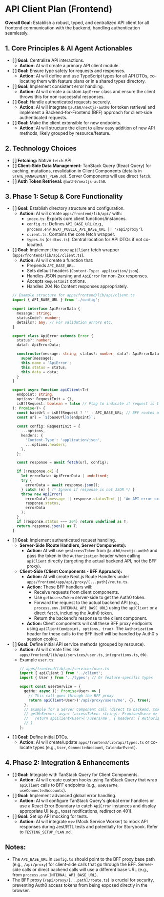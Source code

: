 <!-- filepath: /Users/canh/Projects/Personals/UniCal/apps/frontend/lib/api/API_CLIENT_PLAN.md -->
# API Client Plan (Frontend)

**Overall Goal:** Establish a robust, typed, and centralized API client for all frontend communication with the backend, handling authentication seamlessly.

## 1. Core Principles & AI Agent Actionables

*   **[ ] Goal:** Centralize API interactions.
    *   **Action:** AI will create a primary API client module.
*   **[ ] Goal:** Ensure type safety for requests and responses.
    *   **Action:** AI will define and use TypeScript types for all API DTOs, co-locating them with feature plans or in a shared types directory.
*   **[ ] Goal:** Implement consistent error handling.
    *   **Action:** AI will create a custom `ApiError` class and ensure the client throws this for non-successful responses.
*   **[ ] Goal:** Handle authenticated requests securely.
    *   **Action:** AI will integrate `@auth0/nextjs-auth0` for token retrieval and implement a Backend-for-Frontend (BFF) approach for client-side authenticated requests.
*   **[ ] Goal:** Make the client extensible for new endpoints.
    *   **Action:** AI will structure the client to allow easy addition of new API methods, likely grouped by resource/feature.

## 2. Technology Choices

*   **[ ] Fetching:** Native `fetch` API.
*   **[ ] Client-Side Data Management:** TanStack Query (React Query) for caching, mutations, revalidation in Client Components (details in `STATE_MANAGEMENT_PLAN.md`). Server Components will use direct `fetch`.
*   **[ ] Auth Token Retrieval:** `@auth0/nextjs-auth0`.

## 3. Phase 1: Setup & Core Functionality

*   **[ ] Goal:** Establish directory structure and configuration.
    *   **Action:** AI will create `apps/frontend/lib/api/` with:
        *   `index.ts`: Exports core client functions/instances.
        *   `config.ts`: Defines `API_BASE_URL` (e.g., `process.env.NEXT_PUBLIC_API_BASE_URL || '/api/proxy'`).
        *   `client.ts`: Contains the core fetch wrapper.
        *   `types.ts` (or `dtos.ts`): Central location for API DTOs if not co-located.
*   **[ ] Goal:** Implement the core `apiClient` fetch wrapper (`apps/frontend/lib/api/client.ts`).
    *   **Action:** AI will create a function that:
        *   Prepends `API_BASE_URL`.
        *   Sets default headers (`Content-Type: application/json`).
        *   Handles JSON parsing and `ApiError` for non-2xx responses.
        *   Accepts `RequestInit` options.
        *   Handles 204 No Content responses appropriately.
    ```typescript
    // Example structure for apps/frontend/lib/api/client.ts
    import { API_BASE_URL } from './config';

    export interface ApiErrorData {
      message: string;
      statusCode?: number;
      details?: any; // For validation errors etc.
    }

    export class ApiError extends Error {
      status?: number;
      data?: ApiErrorData;

      constructor(message: string, status?: number, data?: ApiErrorData) {
        super(message);
        this.name = 'ApiError';
        this.status = status;
        this.data = data;
      }
    }

    export async function apiClient<T>(
      endpoint: string,
      options: RequestInit = {},
      isBffRequest: boolean = false // Flag to indicate if request is to our BFF
    ): Promise<T> {
      const baseUrl = isBffRequest ? '' : API_BASE_URL; // BFF routes are absolute
      const url = `${baseUrl}${endpoint}`;
      
      const config: RequestInit = {
        ...options,
        headers: {
          'Content-Type': 'application/json',
          ...options.headers,
        },
      };

      const response = await fetch(url, config);

      if (!response.ok) {
        let errorData: ApiErrorData | undefined;
        try {
          errorData = await response.json();
        } catch (e) { /* Ignore if response is not JSON */ }
        throw new ApiError(
          errorData?.message || response.statusText || 'An API error occurred',
          response.status,
          errorData
        );
      }
      if (response.status === 204) return undefined as T;
      return response.json() as T;
    }
    ```
*   **[ ] Goal:** Implement authenticated request handling.
    *   **Server-Side (Route Handlers, Server Components):**
        *   **Action:** AI will use `getAccessToken` from `@auth0/nextjs-auth0` and pass the token in the `Authorization` header when calling `apiClient` directly (targeting the actual backend API, not the BFF proxy).
    *   **Client-Side (Client Components - BFF Approach):**
        *   **Action:** AI will create Next.js Route Handlers under `apps/frontend/app/api/proxy/[...path]/route.ts`.
        *   **Action:** These BFF handlers will:
            *   Receive requests from client components.
            *   Use `getAccessToken` server-side to get the Auth0 token.
            *   Forward the request to the actual backend API (e.g., `process.env.INTERNAL_API_BASE_URL`) using the `apiClient` or a direct `fetch`, including the Auth0 token.
            *   Return the backend's response to the client component.
        *   **Action:** Client components will call these BFF proxy endpoints using `apiClient(endpoint, options, true)`. The `Authorization` header for these calls to the BFF itself will be handled by Auth0's session cookie.
*   **[ ] Goal:** Define initial API service methods (grouped by resource).
    *   **Action:** AI will create files like `apps/frontend/lib/api/services/user.ts`, `integrations.ts`, etc.
    *   Example `user.ts`:
        ```typescript
        // apps/frontend/lib/api/services/user.ts
        import { apiClient } from '../client';
        import { User } from '../types'; // Or feature-specific types

        export const userService = {
          getMe: async (): Promise<User> => {
            // This call goes through the BFF proxy
            return apiClient<User>('/api/proxy/users/me', {}, true);
          },
          // Example for a Server Component call (direct to backend, token handled by caller)
          // getMeServer: async (accessToken: string): Promise<User> => {
          //   return apiClient<User>('/users/me', { headers: { Authorization: `Bearer ${accessToken}` } });
          // }
        };
        ```
*   **[ ] Goal:** Define initial DTOs.
    *   **Action:** AI will create/update `apps/frontend/lib/api/types.ts` or co-locate types (e.g., `User`, `ConnectedAccount`, `CalendarEvent`).

## 4. Phase 2: Integration & Enhancements

*   **[ ] Goal:** Integrate with TanStack Query for Client Components.
    *   **Action:** AI will create custom hooks using TanStack Query that wrap `apiClient` calls to BFF endpoints (e.g., `useUserMe`, `useConnectedAccounts`).
*   **[ ] Goal:** Implement advanced global error handling.
    *   **Action:** AI will configure TanStack Query's global error handlers or use a React Error Boundary to catch `ApiError` instances and display appropriate UI (e.g., toast notifications, redirect on 401).
*   **[ ] Goal:** Set up API mocking for tests.
    *   **Action:** AI will integrate `msw` (Mock Service Worker) to mock API responses during Jest/RTL tests and potentially for Storybook. Refer to `TESTING_SETUP_PLAN.md`.

## Notes:
*   The `API_BASE_URL` in `config.ts` should point to the BFF proxy base path (e.g., `/api/proxy`) for client-side calls that go through the BFF. Server-side calls or direct backend calls will use a different base URL (e.g., from `process.env.INTERNAL_API_BASE_URL`).
*   The BFF proxy (`/api/proxy/[...path]/route.ts`) is crucial for security, preventing Auth0 access tokens from being exposed directly in the browser.
